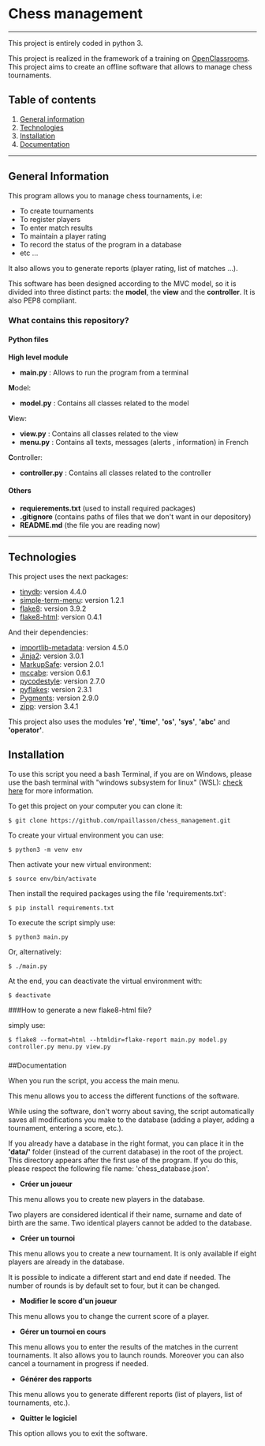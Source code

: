 # Chess management

***

This project is entirely coded in python 3.

This project is realized in the framework of a training on [OpenClassrooms](https://openclassrooms.com/fr/).
This project aims to create an offline software that allows to manage chess tournaments.


## Table of contents
1. [General information](#general-information)
2. [Technologies](#technologies)
3. [Installation](#installation)
4. [Documentation](#documentation)

***

## General Information


This program allows you to manage chess tournaments, i.e:
* To create tournaments
* To register players 
* To enter match results 
* To maintain a player rating 
* To record the status of the program in a database
* etc ...

It also allows you to generate reports (player rating, list of matches ...). 

This software has been designed according to the MVC model,
so it is divided into three distinct parts: the **model**,
the **view** and the **controller**. It is also PEP8 compliant.


### What contains this repository?

#### Python files

**High level module**
* **main.py** : Allows to run the program from a terminal

**M**odel:
* **model.py** : Contains all classes related to the model

**V**iew:
* **view.py** : Contains all classes related to the view
* **menu.py** : Contains all texts, messages (alerts , information) in French

**C**ontroller:
* **controller.py** : Contains all classes related to the controller

#### Others
* **requierements.txt** (used to install required packages)
* **.gitignore** (contains paths of files that we don't want in our depository)
* **README.md** (the file you are reading now)

***

## Technologies

This project uses the next packages:


* [tinydb](https://pypi.org/project/tinydb/): version 4.4.0
* [simple-term-menu](https://pypi.org/project/simple-term-menu/): version 1.2.1
* [flake8](https://pypi.org/project/flake8/): version 3.9.2
* [flake8-html](https://pypi.org/project/flake8-html/): version 0.4.1



And their dependencies:

* [importlib-metadata](https://pypi.org/project/importlib-metadata/): version 4.5.0
* [Jinja2](https://pypi.org/project/Jinja2/): version 3.0.1
* [MarkupSafe](https://pypi.org/project/MarkupSafe/): version 2.0.1
* [mccabe](https://pypi.org/project/mccabe/): version 0.6.1
* [pycodestyle](https://pypi.org/project/pycodestyle/): version 2.7.0
* [pyflakes](https://pypi.org/project/pyflakes/): version 2.3.1
* [Pygments](https://pypi.org/project/Pygments/): version 2.9.0
* [zipp](https://pypi.org/project/zipp/): version 3.4.1

This project also uses the modules **'re'**, **'time'**, **'os'**, **'sys'**, **'abc'** and **'operator'**.

###

## Installation

To use this script you need a bash Terminal, if you are on Windows, please use the bash
terminal with "windows subsystem for linux" (WSL): 
[check here](https://docs.microsoft.com/en-us/windows/wsl/install-win10) for more information.

To get this project on your computer you can clone it:
```
$ git clone https://github.com/npaillasson/chess_management.git
```
To create your virtual environment you can use:
```
$ python3 -m venv env
```
Then activate your new virtual environment:
```
$ source env/bin/activate
```
Then install the required packages using the file 'requirements.txt':
```
$ pip install requirements.txt
```
To execute the script simply use:
```
$ python3 main.py
```
Or, alternatively:
```
$ ./main.py
```
At the end, you can deactivate the virtual environment with:
```
$ deactivate
```

###How to generate a new flake8-html file?

simply use:
```
$ flake8 --format=html --htmldir=flake-report main.py model.py controller.py menu.py view.py
```

###

##Documentation

When you run the script, you access the main menu.

This menu allows you to access the different functions of the software.

While using the software, don't worry about saving, the script automatically saves all 
modifications you make to the database (adding a player, adding a tournament, entering a score, etc.).

If you already have a database in the right format,
you can place it in the **'data/'** folder
(instead of the current database) in the root of the project.
This directory appears after the first use of the program.
If you do this, please respect the following file name: 'chess_database.json'.

* **Créer un joueur**

This menu allows you to create new players in the database.

Two players are considered identical if their name,
surname and date of birth are the same.
Two identical players cannot be added to the database.

* **Créer un tournoi**

This menu allows you to create a new tournament. 
It is only available if eight players are already in the database.
  
It is possible to indicate a different start and end date if needed.
The number of rounds is by default set to four, but it can be changed.

* **Modifier le score d'un joueur**

This menu allows you to change the current score of a player.

* **Gérer un tournoi en cours**

This menu allows you to enter the results of the matches in the current tournaments. 
It also allows you to launch rounds.
Moreover you can also cancel a tournament in progress if needed.

* **Générer des rapports** 

This menu allows you to generate different reports
(list of players, list of tournaments, etc.).

* **Quitter le logiciel**

This option allows you to exit the software.


